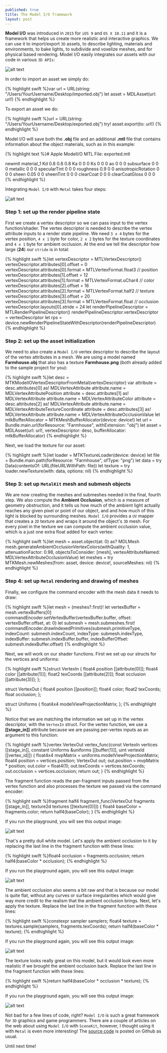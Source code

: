 ```yaml
---
published: true
title: The Model I/O framework
layout: post
---
```

__Model I/O__ was introduced in `2015` for `iOS 9` and `OS X 10.11` and it is a framework that helps us create more realistic and interactive graphics. We can use it to import/export `3D` assets, to describe lighting, materials and environments, to bake lights, to subdivide and voxelize meshes, and for physical based rendering. Model I/O easily integrates our assets with our code in various `3D APIs`:

![alt text](https://github.com/MetalKit/images/raw/master/modelio_1.png "1")

In order to import an asset we simply do:

{% highlight swift %}var url = URL(string: "/Users/YourUsername/Desktop/imported.obj")
let asset = MDLAsset(url: url!)
{% endhighlight %}

To export an asset we do:

{% highlight swift %}url = URL(string: "/Users/YourUsername/Desktop/exported.obj")
try! asset.export(to: url!)
{% endhighlight %}

Model I/O will save both the __.obj__ file and an additional __.mtl__ file that contains information about the object materials, such as in this example:

{% highlight text %}# Apple ModelI/O MTL File: exported.mtl

newmtl material_1
	Kd 0.8 0.8 0.8
	Ka 0 0 0
	Ks 0 0 0
	ao 0 0 0
	subsurface 0 0 0
	metallic 0 0 0
	specularTint 0 0 0
	roughness 0.9 0 0
	anisotropicRotation 0 0 0
	sheen 0.05 0 0
	sheenTint 0 0 0
	clearCoat 0 0 0
	clearCoatGloss 0 0 0
{% endhighlight %}

Integrating `Model I/O` with `Metal` takes four steps:

![alt text](https://github.com/MetalKit/images/raw/master/modelio_2.png "2")

### Step 1: set up the render pipeline state

First we create a vertex descriptor so we can pass input to the vertex function/shader. The vertex descriptor is needed to describe the vertex attribute inputs to a render state pipeline. We need `3 x 4` bytes for the vertex position, `4 x 1` byte for color, `2 x 2` bytes for the texture coordinates and `4 x 1` byte for ambient occlusion. At the end we tell the descriptor how large (__24__) our `stride` is in total:

{% highlight swift %}let vertexDescriptor = MTLVertexDescriptor()
vertexDescriptor.attributes[0].offset = 0
vertexDescriptor.attributes[0].format = MTLVertexFormat.float3 // position
vertexDescriptor.attributes[1].offset = 12
vertexDescriptor.attributes[1].format = MTLVertexFormat.uChar4 // color
vertexDescriptor.attributes[2].offset = 16
vertexDescriptor.attributes[2].format = MTLVertexFormat.half2 // texture
vertexDescriptor.attributes[3].offset = 20
vertexDescriptor.attributes[3].format = MTLVertexFormat.float // occlusion
vertexDescriptor.layouts[0].stride = 24
let renderPipelineDescriptor = MTLRenderPipelineDescriptor()
renderPipelineDescriptor.vertexDescriptor = vertexDescriptor
let rps = device.newRenderPipelineStateWithDescriptor(renderPipelineDescriptor)
{% endhighlight %}

### Step 2: set up the asset initialization

We need to also create a `Model I/O` vertex descriptor to describe the layout of the vertex attributes in a mesh. We are using a model named __Farmhouse.obj__ that also has a texture __Farmhouse.png__ (both already added to the sample project for you):

{% highlight swift %}let desc = MTKModelIOVertexDescriptorFromMetal(vertexDescriptor)
var attribute = desc.attributes[0] as! MDLVertexAttribute
attribute.name = MDLVertexAttributePosition
attribute = desc.attributes[1] as! MDLVertexAttribute
attribute.name = MDLVertexAttributeColor
attribute = desc.attributes[2] as! MDLVertexAttribute
attribute.name = MDLVertexAttributeTextureCoordinate
attribute = desc.attributes[3] as! MDLVertexAttribute
attribute.name = MDLVertexAttributeOcclusionValue
let mtkBufferAllocator = MTKMeshBufferAllocator(device: device!)
let url = Bundle.main.url(forResource: "Farmhouse", withExtension: "obj")
let asset = MDLAsset(url: url!, vertexDescriptor: desc, bufferAllocator: mtkBufferAllocator)
{% endhighlight %}

Next, we load the texture for our asset:

{% highlight swift %}let loader = MTKTextureLoader(device: device)
let file = Bundle.main.path(forResource: "Farmhouse", ofType: "png")
let data = try Data(contentsOf: URL(fileURLWithPath: file))
let texture = try loader.newTexture(with: data, options: nil)
{% endhighlight %}

### Step 3: set up `MetalKit` mesh and submesh objects

We are now creating the meshes and submeshes needed in the final, fourth step. We also compute the __Ambient Occlusion__, which is a measure of geometry obstruction, and it tells us how much of the ambient light actually reaches any given pixel or point of our object, and and how much of this light is blocked by surrounding meshes. `Model I/O` provides a `UV` mapper that creates a `2D` texture and wraps it around the object's `3D` mesh. For every pixel in the texture we can compute the ambient occlusion value, which is a just one extra float added for each vertex:

{% highlight swift %}let mesh = asset.object(at: 0) as? MDLMesh
mesh.generateAmbientOcclusionVertexColors(withQuality: 1, attenuationFactor: 0.98, objectsToConsider: [mesh], vertexAttributeNamed: MDLVertexAttributeOcclusionValue)
let meshes = try MTKMesh.newMeshes(from: asset, device: device!, sourceMeshes: nil)
{% endhighlight %}

### Step 4: set up `Metal` rendering and drawing of meshes

Finally, we configure the command encoder with the mesh data it needs to draw:

{% highlight swift %}let mesh = (meshes?.first)!
let vertexBuffer = mesh.vertexBuffers[0]
commandEncoder.setVertexBuffer(vertexBuffer.buffer, offset: vertexBuffer.offset, at: 0)
let submesh = mesh.submeshes.first!
commandEncoder.drawIndexedPrimitives(submesh.primitiveType, indexCount: submesh.indexCount, indexType: submesh.indexType, indexBuffer: submesh.indexBuffer.buffer, indexBufferOffset: submesh.indexBuffer.offset)
{% endhighlight %}

Next, we will work on our shader functions. First we set up our structs for the vertices and uniforms:

{% highlight swift %}struct VertexIn {
    float4 position [[attribute(0)]];
    float4 color [[attribute(1)]];
    float2 texCoords [[attribute(2)]];
    float occlusion [[attribute(3)]];
};

struct VertexOut {
    float4 position [[position]];
    float4 color;
    float2 texCoords;
    float occlusion;
};

struct Uniforms {
    float4x4 modelViewProjectionMatrix;
};
{% endhighlight %}

Notice that we are matching the information we set up in the vertex descriptor, with the `VertexIn` struct.
For the vertex function, we use a __[[stage_in]]__ attribute because we are passing per-vertex inputs as an argument to this function:

{% highlight swift %}vertex VertexOut vertex_func(const VertexIn vertices [[stage_in]],
                             constant Uniforms &uniforms [[buffer(1)]],
                             uint vertexId [[vertex_id]])
{
    float4x4 mvpMatrix = uniforms.modelViewProjectionMatrix;
    float4 position = vertices.position;
    VertexOut out;
    out.position = mvpMatrix * position;
    out.color = float4(1);
    out.texCoords = vertices.texCoords;
    out.occlusion = vertices.occlusion;
    return out;
}
{% endhighlight %}

The fragment function reads the per-fragment inputs passed from the vertex function and also processes the texture we passed via the command encoder: 

{% highlight swift %}fragment half4 fragment_func(VertexOut fragments [[stage_in]],
                             texture2d<float> textures [[texture(0)]])
{
    float4 baseColor = fragments.color;
    return half4(baseColor);
}
{% endhighlight %}

If you run the playground, you will see this output image:

![alt text](https://github.com/MetalKit/images/raw/master/modelio_3.png "3")

That's a pretty dull white model. Let's apply the ambient occlusion to it by replacing the last line in the fragment function with these lines:

{% highlight swift %}float4 occlusion = fragments.occlusion;
return half4(baseColor * occlusion);
{% endhighlight %}

If you run the playground again, you will see this output image:

![alt text](https://github.com/MetalKit/images/raw/master/modelio_4.png "4")

The ambient occlusion also seems a bit raw and that is because our model is quite flat, without any curves or surface irregularities which would give way more credit to the realism that the ambient occlusion brings. Next, let's apply the texture. Replace the last line in the fragment function with these lines: 

{% highlight swift %}constexpr sampler samplers;
float4 texture = textures.sample(samplers, fragments.texCoords);
return half4(baseColor * texture);
{% endhighlight %}    

If you run the playground again, you will see this output image:

![alt text](https://github.com/MetalKit/images/raw/master/modelio_5.png "5")

The texture looks really great on this model, but it would look even more realistic if we brought the ambient occlusion back. Replace the last line in the fragment function with these lines: 

{% highlight swift %}return half4(baseColor * occlusion * texture);
{% endhighlight %}

If you run the playground again, you will see this output image:

![alt text](https://github.com/MetalKit/images/raw/master/modelio_6.png "6")

Not bad for a few lines of code, right? `Model I/O` is such a great framework for `3D` graphics and game programmers. There are a couple of articles on the web about using `Model I/O` with `SceneKit`, however, I thought using it with `Metal` is even more interesting! The [source code](https://github.com/MetalKit/modelio) is posted on Github as usual.

Until next time!